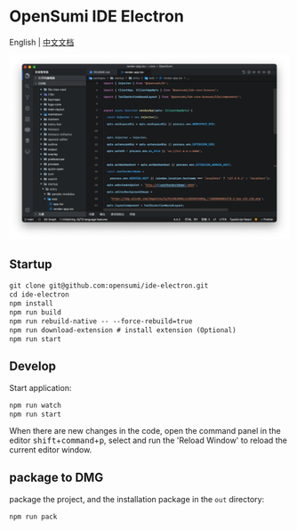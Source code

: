 # OpenSumi IDE Electron

English | [中文文档](https://opensumi.com/zh/docs/integrate/quick-start/electron)

![OpenSumi Desktop](./snapshots/sumi-electron.png)

## Startup

```shell
git clone git@github.com:opensumi/ide-electron.git
cd ide-electron
npm install
npm run build
npm run rebuild-native -- --force-rebuild=true
npm run download-extension # install extension (Optional)
npm run start
```

## Develop

Start application:
```shell
npm run watch
npm run start
```

When there are new changes in the code, open the command panel in the editor <kbd>shift</kbd>+<kbd>command</kbd>+<kbd>p</kbd>, select and run the 'Reload Window' to reload the current editor window.

## package to DMG

package the project, and the installation package in the `out` directory:
```shell
npm run pack
```
